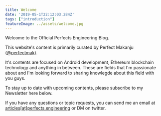 ```yaml
---
title: Welcome
date: '2019-05-1T22:12:03.284Z'
tags: ["introduction"]
featureImage: ../assets/welcome.jpg
---
```


Welcome to the Official Perfects Engineering Blog.

This website's content is primarily curated by Perfect Makanju ([@perfectmak](https://twitter.com/perfectmak)).

It's contents are focused on Android development, Ethereum blockchain technology and anything in between. These are fields that I'm passionate about and I'm looking forward to sharing knowlegde about this field with you guys.

To stay up to date with upcoming contents, please subscribe to my Newsletter here below.

If you have any questions or topic requests, you can send me an email at [articles[at]perfects.engineering](mailto:articles@perfects.engineering) or DM on twitter.


